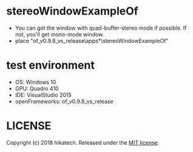 # stereoWindowExampleOf
* You can get the window with quad-buffer-stereo mode if possible. If not, you'll get mono-mode window.
* place "of_v0.9.8_vs_release\apps\*\stereoWindowExampleOf\"

# test environment
* OS: Windows 10
* GPU: Quadro 410
* IDE: VisualStudio 2015
* openFrameworks: of_v0.9.8_vs_release

# LICENSE
Copyright (c) 2018 hikatech.
Released under the [MIT license](https://opensource.org/licenses/mit-license.php).
